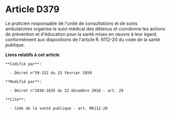 # Article D379

Le praticien responsable de l'unité de consultations et de soins ambulatoires organise le suivi médical des détenus et
coordonne les actions de prévention et d'éducation pour la santé mises en oeuvre à leur égard, conformément aux dispositions
de l'article R. 6112-20 du code de la santé publique.

**Liens relatifs à cet article**

	**Codifié par**:

	  - Décret n°59-322 du 23 février 1959

	**Modifié par**:

	  - Décret n°2010-1635 du 23 décembre 2010 - art. 29

	**Cite**:

	  - Code de la santé publique - art. R6112-20
